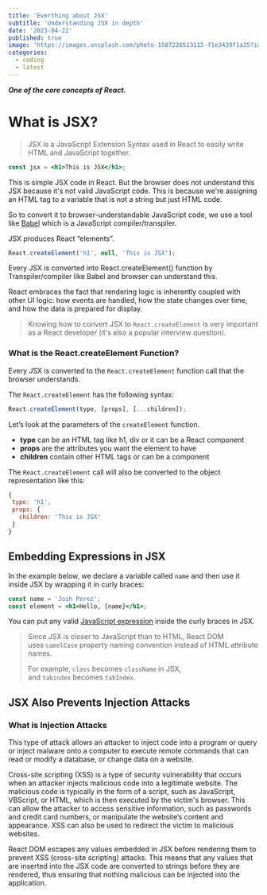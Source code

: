 ```yaml
---
title: 'Everthing about JSX'
subtitle: 'Understanding JSX in depth'
date: '2023-04-22'
published: true
image: 'https://images.unsplash.com/photo-1587226513115-f1e3439f1a35?ixlib=rb-4.0.3&ixid=MnwxMjA3fDB8MHxwaG90by1wYWdlfHx8fGVufDB8fHx8&auto=format&fit=crop&w=1192&q=80'
categories:
  - coding
  - latest
---
```


**_One of the core concepts of React._**

# **What is JSX?**

> JSX is a JavaScript Extension Syntax used in React to easily write HTML and JavaScript together.

```jsx
const jsx = <h1>This is JSX</h1>;
```

This is simple JSX code in React. But the browser does not understand this JSX because it's not valid JavaScript code. This is because we're assigning an HTML tag to a variable that is not a string but just HTML code.

So to convert it to browser-understandable JavaScript code, we use a tool like [Babel](https://babeljs.io/) which is a JavaScript compiler/transpiler.

JSX produces React “elements”.

```jsx
React.createElement('h1', null, 'This is JSX');
```

Every JSX is converted into React.createElement() function by Transpiler/compiler like Babel and browser can understand this.

React embraces the fact that rendering logic is inherently coupled with other UI logic: how events are handled, how the state changes over time, and how the data is prepared for display.

> Knowing how to convert JSX to `React.createElement` is very important as a React developer (it's also a popular interview question).

### **What is the React.createElement Function?**

Every JSX is converted to the `React.createElement` function call that the browser understands.

The `React.createElement` has the following syntax:

```jsx
React.createElement(type, [props], [...children]);
```

Let’s look at the parameters of the `createElement` function.

- **type** can be an HTML tag like h1, div or it can be a React component
- **props** are the attributes you want the element to have
- **children** contain other HTML tags or can be a component

The `React.createElement` call will also be converted to the object representation like this:

```jsx
{
 type: 'h1',
 props: {
   children: 'This is JSX'
 }
}
```

## Embedding Expressions in JSX

In the example below, we declare a variable called `name` and then use it inside JSX by wrapping it in curly braces:

```jsx
const name = 'Josh Perez';
const element = <h1>Hello, {name}</h1>;
```

You can put any valid [JavaScript expression](https://developer.mozilla.org/en-US/docs/Web/JavaScript/Guide/Expressions_and_Operators#Expressions) inside the curly braces in JSX.

> Since JSX is closer to JavaScript than to HTML, React DOM uses `camelCase` property naming convention instead of HTML attribute names.
>
> For example, `class` becomes `className` in JSX, and `tabindex` becomes `tabIndex`.

## **JSX Also Prevents Injection Attacks**

### What is Injection Attacks

This type of attack allows an attacker to inject code into a program or query or inject malware onto a computer to execute remote commands that can read or modify a database, or change data on a website.

Cross-site scripting (XSS) is a type of security vulnerability that occurs when an attacker injects malicious code into a legitimate website. The malicious code is typically in the form of a script, such as JavaScript, VBScript, or HTML, which is then executed by the victim's browser. This can allow the attacker to access sensitive information, such as passwords and credit card numbers, or manipulate the website’s content and appearance. XSS can also be used to redirect the victim to malicious websites.

React DOM escapes any values embedded in JSX before rendering them to prevent XSS (cross-site scripting) attacks. This means that any values that are inserted into the JSX code are converted to strings before they are rendered, thus ensuring that nothing malicious can be injected into the application.
